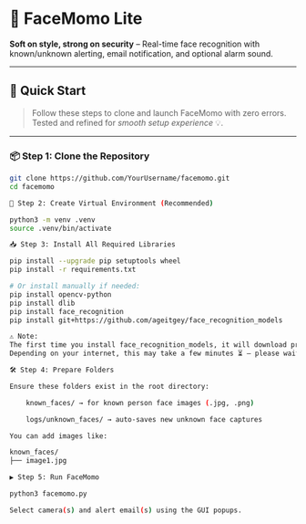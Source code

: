 # 📸 FaceMomo Lite

**Soft on style, strong on security** – Real-time face recognition with known/unknown alerting, email notification, and optional alarm sound.

---

## 🚀 Quick Start

> Follow these steps to clone and launch FaceMomo with zero errors.  
> Tested and refined for *smooth setup experience* 💡.

---

### 📦 Step 1: Clone the Repository

```bash
git clone https://github.com/YourUsername/facemomo.git
cd facemomo

🧪 Step 2: Create Virtual Environment (Recommended)

python3 -m venv .venv
source .venv/bin/activate

📥 Step 3: Install All Required Libraries

pip install --upgrade pip setuptools wheel
pip install -r requirements.txt

# Or install manually if needed:
pip install opencv-python
pip install dlib
pip install face_recognition
pip install git+https://github.com/ageitgey/face_recognition_models

⚠️ Note:
The first time you install face_recognition_models, it will download pre-trained model files.
Depending on your internet, this may take a few minutes ⏳ – please wait patiently.

🛠️ Step 4: Prepare Folders

Ensure these folders exist in the root directory:

    known_faces/ → for known person face images (.jpg, .png)

    logs/unknown_faces/ → auto-saves new unknown face captures

You can add images like:

known_faces/
├── image1.jpg

▶️ Step 5: Run FaceMomo

python3 facemomo.py

Select camera(s) and alert email(s) using the GUI popups.
